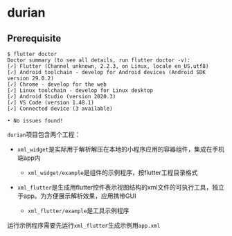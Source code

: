 # durian

## Prerequisite

```
$ flutter doctor
Doctor summary (to see all details, run flutter doctor -v):
[✓] Flutter (Channel unknown, 2.2.3, on Linux, locale en_US.utf8)
[✓] Android toolchain - develop for Android devices (Android SDK version 29.0.2)
[✓] Chrome - develop for the web
[✓] Linux toolchain - develop for Linux desktop
[✓] Android Studio (version 2020.3)
[✓] VS Code (version 1.48.1)
[✓] Connected device (3 available)

• No issues found!
```

`durian`项目包含两个工程：
- `xml_widget`是实际用于解析解压在本地的小程序应用的容器组件，集成在手机端app内
    - `xml_widget/example`是组件的示例程序，按flutter工程目录格式

- `xml_flutter`是生成用flutter控件表示视图结构的xml文件的可执行工具，独立于app。为方便展示解析效果，应用携带GUI
    - `xml_flutter/example`是工具示例程序

运行示例程序需要先运行`xml_flutter`生成示例用`app.xml`
